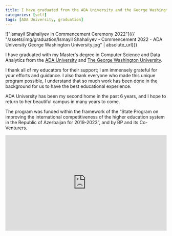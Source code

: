 ```yaml
---
title: I have graduated from the ADA University and the George Washington University
categories: [self]
tags: [ADA University, graduation]
---
```


!["Ismayil Shahaliyev in Commencement Ceremony 2022"]({{ "/assets/img/graduation/Ismayil Shahaliyev - Commencement 2022 - ADA University George Washington University.jpg" | absolute_url}})

I have graduated with my Master's degree in Computer Science and Data Analytics from the [ADA University](https://www.ada.edu.az/) and [The George Washington University](https://www.gwu.edu/).

I thank all of my educators for their support; I am immensely grateful for your efforts and guidance. I also thank everyone who made this unique program possible, I understand that so much work has been done in the background for us to have the best educational experience.

ADA University has been my second home in the past 6 years, and I hope to return to her beautiful campus in many years to come.

The program was funded within the framework of the “State Program on improving the international competitiveness of the higher education system in the Republic of Azerbaijan for 2019-2023”, and by BP and its Co-Venturers.

<iframe width="100%" height="300" src="https://www.youtube.com/embed/nU7YNufDfvA?start=8189" title="YouTube video player" frameborder="0" allow="accelerometer; autoplay; clipboard-write; encrypted-media; gyroscope; picture-in-picture" allowfullscreen></iframe>